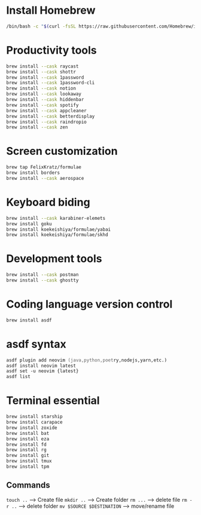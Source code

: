 # Install Homebrew

```zsh
/bin/bash -c "$(curl -fsSL https://raw.githubusercontent.com/Homebrew/install/HEAD/install.sh)"
```

# Productivity tools

```zsh
brew install --cask raycast
brew install --cask shottr
brew install --cask 1password
brew install --cask 1password-cli
brew install --cask notion
brew install --cask lookaway
brew install --cask hiddenbar
brew install --cask spotify
brew install --cask appcleaner
brew install --cask betterdisplay
brew install --cask raindropio
brew install --cask zen
```

# Screen customization

```zsh
brew tap FelixKratz/formulae
brew install borders
brew install --cask aerospace
```

# Keyboard biding

```zsh
brew install --cask karabiner-elemets
brew install goku
brew install koekeishiya/formulae/yabai
brew install koekeishiya/formulae/skhd
```

# Development tools

```zsh
brew install --cask postman
brew install --cask ghostty
```

# Coding language version control

```zsh
brew install asdf
```

# asdf syntax

```zsh
asdf plugin add neovim (java,python,poetry,nodejs,yarn,etc.)
asdf install neovim latest
asdf set -u neovim {latest}
asdf list
```

# Terminal essential


```zsh
brew install starship
brew install carapace
brew install zoxide
brew install bat
brew install eza
brew install fd
brew install rg
brew install git
brew install tmux
brew install tpm
```

## Commands

`touch ..` --> Create file
`mkdir ..` --> Create folder
`rm ...` --> delete file
`rm -r ..` --> delete folder
`mv $SOURCE $DESTINATION` --> move/rename file
